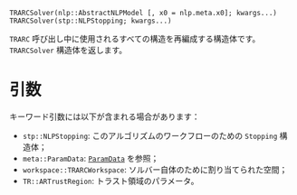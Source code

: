 ```
TRARCSolver(nlp::AbstractNLPModel [, x0 = nlp.meta.x0]; kwargs...)
TRARCSolver(stp::NLPStopping; kwargs...)
```

`TRARC` 呼び出し中に使用されるすべての構造を再編成する構造体です。`TRARCSolver` 構造体を返します。

# 引数

キーワード引数には以下が含まれる場合があります：

  * `stp::NLPStopping`: このアルゴリズムのワークフローのための `Stopping` 構造体；
  * `meta::ParamData`: [`ParamData`](@ref) を参照；
  * `workspace::TRARCWorkspace`: ソルバー自体のために割り当てられた空間；
  * `TR::ARTrustRegion`: トラスト領域のパラメータ。
